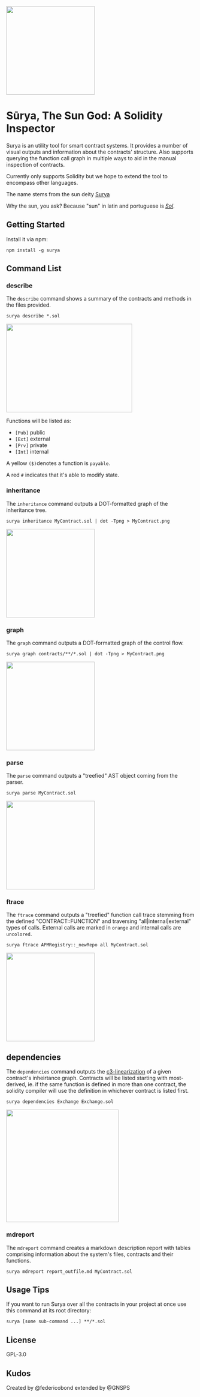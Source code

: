 <img src="https://user-images.githubusercontent.com/4008213/39437435-bed48266-4c98-11e8-834d-1de152667231.jpg" height="236">

# Sūrya, The Sun God: A Solidity Inspector 

#### 

Surya is an utility tool for smart contract systems. It provides a number of visual outputs and information about the contracts' structure. Also supports querying the function call graph in multiple ways to aid in the manual inspection of contracts.

Currently only supports Solidity but we hope to extend the tool to encompass other languages.

The name stems from the sun deity [Surya](https://en.wikipedia.org/wiki/Surya)

Why the sun, you ask? Because "sun" in latin and portuguese is [*Sol*](https://en.wikipedia.org/wiki/Solar_deity).

## Getting Started

Install it via npm:

```shell
npm install -g surya
```

## Command List

### describe

The `describe` command shows a summary of the contracts and methods in the files provided.

```shell
surya describe *.sol
```

<img src="https://user-images.githubusercontent.com/138426/37748729-b6c42ab2-2d63-11e8-9255-8c30693f8a26.png" width="336" height="236">

Functions will be listed as:

* `[Pub]` public
* `[Ext]` external
* `[Prv]` private
* `[Int]` internal

A yellow `($)`denotes a function is `payable`.

A red `#` indicates that it's able to modify state.

### inheritance

The `inheritance` command outputs a DOT-formatted graph of the inheritance tree.

```shell
surya inheritance MyContract.sol | dot -Tpng > MyContract.png
```


<img src="https://user-images.githubusercontent.com/23033765/39249140-f50d2828-486b-11e8-81b8-8c4ffb7b1b54.png" height="236">

### graph

The `graph` command outputs a DOT-formatted graph of the control flow.

```shell
surya graph contracts/**/*.sol | dot -Tpng > MyContract.png
```


<img src="https://user-images.githubusercontent.com/4008213/39415345-fbac4e3a-4c39-11e8-8260-0d9670c352d6.png" height="236">

### parse

The `parse` command outputs a "treefied" AST object coming from the parser.

```shell
surya parse MyContract.sol
```


<img src="https://user-images.githubusercontent.com/4008213/39415303-87df40de-4c39-11e8-8e03-ead72e88f1e3.png" height="236">

### ftrace

The `ftrace` command outputs a "treefied" function call trace stemming from the defined "CONTRACT::FUNCTION" and traversing "all|internal|external" types of calls.
External calls are marked in `orange` and internal calls are `uncolored`.

```shell
surya ftrace APMRegistry::_newRepo all MyContract.sol
```


<img src="https://user-images.githubusercontent.com/4008213/42409007-61473d12-81f1-11e8-8fee-1867cfd66822.png" height="236">

## dependencies

The `dependencies` command outputs the [c3-linearization](https://en.wikipedia.org/wiki/C3_linearization) of a given contract's inheirtance graph. Contracts will be listed starting with most-derived, ie. if the same function is defined in more than one contract, the solidity compiler will use the definition in whichever contract is listed first. 

```shell
surya dependencies Exchange Exchange.sol
```

<img src="https://user-images.githubusercontent.com/23033765/43811687-cbb312f4-9a8b-11e8-9d8e-98be09fcd2d4.png" height="300">


### mdreport

The `mdreport` command creates a markdown description report with tables comprising information about the system's files, contracts and their functions.

```shell
surya mdreport report_outfile.md MyContract.sol
```


## Usage Tips

If you want to run Surya over all the contracts in your project at once use this command at its root directory:

```shell
surya [some sub-command ...] **/*.sol
```

## License

GPL-3.0

## Kudos

Created by @federicobond extended by @GNSPS
